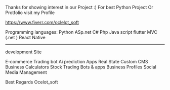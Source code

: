 Thanks for showing interest in our Project :)
For best Python Project Or Protfolio 
visit my Profile 

https://www.fiverr.com/oclelot_soft


Programming languages:
Python
ASp.net
C#
Php
Java script 
flutter
MVC (.net )
React Native


_________
development Site 

E-commerce
Trading bot
Ai prediction Apps
Real State
Custom CMS
Business Calculators
Stock Trading Bots & apps
Business Profiles
Social Media Management


Best Regards 
Ocelot_soft
